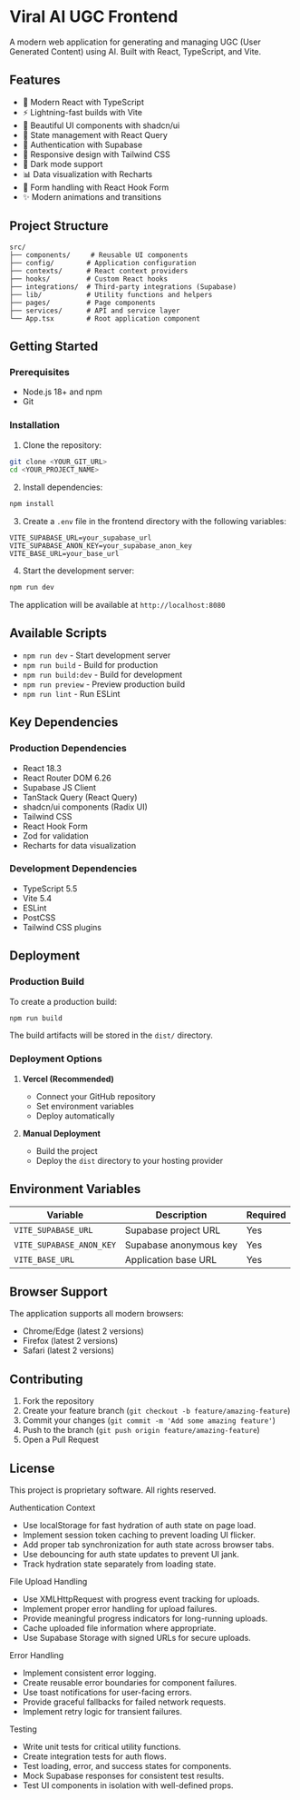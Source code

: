 # Viral AI UGC Frontend

A modern web application for generating and managing UGC (User Generated Content) using AI. Built with React, TypeScript, and Vite.

## Features

- 🚀 Modern React with TypeScript
- ⚡️ Lightning-fast builds with Vite
- 🎨 Beautiful UI components with shadcn/ui
- 🎯 State management with React Query
- 🔐 Authentication with Supabase
- 📱 Responsive design with Tailwind CSS
- 🌙 Dark mode support
- 📊 Data visualization with Recharts
- 🔄 Form handling with React Hook Form
- ✨ Modern animations and transitions

## Project Structure

```
src/
├── components/     # Reusable UI components
├── config/        # Application configuration
├── contexts/      # React context providers
├── hooks/         # Custom React hooks
├── integrations/  # Third-party integrations (Supabase)
├── lib/           # Utility functions and helpers
├── pages/         # Page components
├── services/      # API and service layer
└── App.tsx        # Root application component
```

## Getting Started

### Prerequisites

- Node.js 18+ and npm
- Git

### Installation

1. Clone the repository:
```sh
git clone <YOUR_GIT_URL>
cd <YOUR_PROJECT_NAME>
```

2. Install dependencies:
```sh
npm install
```

3. Create a `.env` file in the frontend directory with the following variables:
```env
VITE_SUPABASE_URL=your_supabase_url
VITE_SUPABASE_ANON_KEY=your_supabase_anon_key
VITE_BASE_URL=your_base_url
```

4. Start the development server:
```sh
npm run dev
```

The application will be available at `http://localhost:8080`

## Available Scripts

- `npm run dev` - Start development server
- `npm run build` - Build for production
- `npm run build:dev` - Build for development
- `npm run preview` - Preview production build
- `npm run lint` - Run ESLint

## Key Dependencies

### Production Dependencies
- React 18.3
- React Router DOM 6.26
- Supabase JS Client
- TanStack Query (React Query)
- shadcn/ui components (Radix UI)
- Tailwind CSS
- React Hook Form
- Zod for validation
- Recharts for data visualization

### Development Dependencies
- TypeScript 5.5
- Vite 5.4
- ESLint
- PostCSS
- Tailwind CSS plugins

## Deployment

### Production Build

To create a production build:

```sh
npm run build
```

The build artifacts will be stored in the `dist/` directory.

### Deployment Options

1. **Vercel (Recommended)**
   - Connect your GitHub repository
   - Set environment variables
   - Deploy automatically

2. **Manual Deployment**
   - Build the project
   - Deploy the `dist` directory to your hosting provider

## Environment Variables

| Variable | Description | Required |
|----------|-------------|----------|
| `VITE_SUPABASE_URL` | Supabase project URL | Yes |
| `VITE_SUPABASE_ANON_KEY` | Supabase anonymous key | Yes |
| `VITE_BASE_URL` | Application base URL | Yes |

## Browser Support

The application supports all modern browsers:

- Chrome/Edge (latest 2 versions)
- Firefox (latest 2 versions)
- Safari (latest 2 versions)

## Contributing

1. Fork the repository
2. Create your feature branch (`git checkout -b feature/amazing-feature`)
3. Commit your changes (`git commit -m 'Add some amazing feature'`)
4. Push to the branch (`git push origin feature/amazing-feature`)
5. Open a Pull Request

## License

This project is proprietary software. All rights reserved.

Authentication Context
- Use localStorage for fast hydration of auth state on page load.
- Implement session token caching to prevent loading UI flicker.
- Add proper tab synchronization for auth state across browser tabs.
- Use debouncing for auth state updates to prevent UI jank.
- Track hydration state separately from loading state.

File Upload Handling
- Use XMLHttpRequest with progress event tracking for uploads.
- Implement proper error handling for upload failures.
- Provide meaningful progress indicators for long-running uploads.
- Cache uploaded file information where appropriate.
- Use Supabase Storage with signed URLs for secure uploads.

Error Handling
- Implement consistent error logging.
- Create reusable error boundaries for component failures.
- Use toast notifications for user-facing errors.
- Provide graceful fallbacks for failed network requests.
- Implement retry logic for transient failures.

Testing
- Write unit tests for critical utility functions.
- Create integration tests for auth flows.
- Test loading, error, and success states for components.
- Mock Supabase responses for consistent test results.
- Test UI components in isolation with well-defined props.